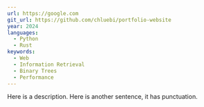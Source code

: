 ```yaml
---
url: https://google.com
git_url: https://github.com/chluebi/portfolio-website
year: 2024
languages:
  - Python
  - Rust
keywords:
  - Web
  - Information Retrieval
  - Binary Trees
  - Performance
---
```

Here is a description.
Here is another sentence, it has punctuation.